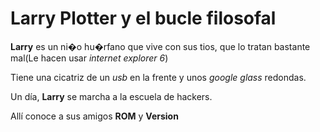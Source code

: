 ﻿# Larry Plotter y el bucle filosofal

**Larry** es un ni�o hu�rfano que vive con sus tios, que lo tratan bastante mal(Le hacen usar *internet explorer 6*)

Tiene una cicatriz de un *usb* en la frente y unos *google glass* redondas.

Un día, **Larry** se marcha a la escuela de hackers.

Allí conoce a sus amigos **ROM** y **Version**